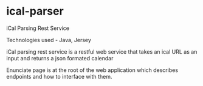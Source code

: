 # ical-parser
iCal Parsing Rest Service

Technologies used - Java, Jersey

iCal parsing rest service is a restful web service that takes an ical URL as an input and returns a json formated calendar

Enunciate page is at the root of the web application which describes endpoints and how to interface with them.

